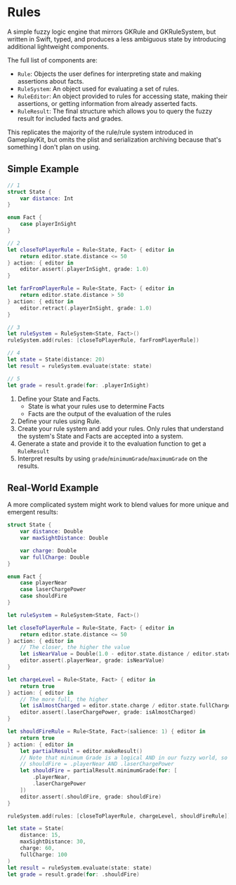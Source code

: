 #  Rules

A simple fuzzy logic engine that mirrors GKRule and GKRuleSystem, but written in Swift, typed, and produces a less ambiguous state by introducing additional lightweight components.

The full list of components are:
- `Rule`: Objects the user defines for interpreting state and making assertions about facts.
- `RuleSystem`: An object used for evaluating a set of rules.
- `RuleEditor`: An object provided to rules for accessing state, making their assertions, or getting information from already asserted facts.
- `RuleResult`: The final structure which allows you to query the fuzzy result for included facts and grades.

This replicates the majority of the rule/rule system introduced in GameplayKit, but omits the plist and serialization archiving because that's something I don't plan on using.

## Simple Example

```swift
// 1
struct State {
    var distance: Int
}

enum Fact {
    case playerInSight
}

// 2
let closeToPlayerRule = Rule<State, Fact> { editor in
    return editor.state.distance <= 50
} action: { editor in
    editor.assert(.playerInSight, grade: 1.0)
}

let farFromPlayerRule = Rule<State, Fact> { editor in
    return editor.state.distance > 50
} action: { editor in
    editor.retract(.playerInSight, grade: 1.0)
}

// 3
let ruleSystem = RuleSystem<State, Fact>()
ruleSystem.add(rules: [closeToPlayerRule, farFromPlayerRule])

// 4
let state = State(distance: 20)
let result = ruleSystem.evaluate(state: state)

// 5
let grade = result.grade(for: .playerInSight)
```

1. Define your State and Facts.
    - State is what your rules use to determine Facts
    - Facts are the output of the evaluation of the rules
2. Define your rules using Rule.
3. Create your rule system and add your rules. Only rules that understand the system's State and Facts are accepted into a system.
4. Generate a state and provide it to the evaluation function to get a `RuleResult`
5. Interpret results by using `grade`/`minimumGrade`/`maximumGrade` on the results.

## Real-World Example
A more complicated system might work to blend values for more unique and emergent results:

```swift
struct State {
    var distance: Double
    var maxSightDistance: Double

    var charge: Double
    var fullCharge: Double
}

enum Fact {
    case playerNear
    case laserChargePower
    case shouldFire
}

let ruleSystem = RuleSystem<State, Fact>()

let closeToPlayerRule = Rule<State, Fact> { editor in
    return editor.state.distance <= 50
} action: { editor in
    // The closer, the higher the value
    let isNearValue = Double(1.0 - editor.state.distance / editor.state.maxSightDistance)
    editor.assert(.playerNear, grade: isNearValue)
}

let chargeLevel = Rule<State, Fact> { editor in
    return true
} action: { editor in
    // The more full, the higher
    let isAlmostCharged = editor.state.charge / editor.state.fullCharge
    editor.assert(.laserChargePower, grade: isAlmostCharged)
}

let shouldFireRule = Rule<State, Fact>(salience: 1) { editor in
    return true
} action: { editor in
    let partialResult = editor.makeResult()
    // Note that minimum Grade is a logical AND in our fuzzy world, so we are asking:
    // shouldFire = .playerNear AND .laserChargePower
    let shouldFire = partialResult.minimumGrade(for: [
        .playerNear,
        .laserChargePower
    ])
    editor.assert(.shouldFire, grade: shouldFire)
}

ruleSystem.add(rules: [closeToPlayerRule, chargeLevel, shouldFireRule])

let state = State(
    distance: 15,
    maxSightDistance: 30,
    charge: 60,
    fullCharge: 100
)
let result = ruleSystem.evaluate(state: state)
let grade = result.grade(for: .shouldFire)
```
